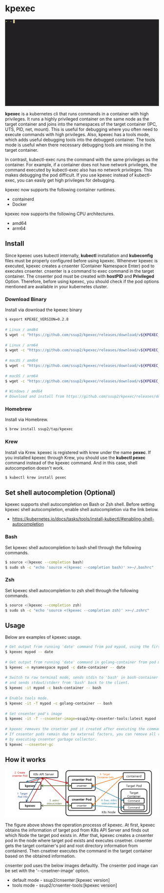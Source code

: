 # kpexec

![kpexec Demo](image/kpexec_Demo.gif)

**kpexec** is a kubernetes cli that runs commands in a container with high privileges. It runs a highly privileged container on the same node as the target container and joins into the namespaces of the target container (IPC, UTS, PID, net, mount). This is useful for debugging where you often need to execute commands with high privileges. Also, kpexec has a tools mode, which adds useful debugging tools into the debugged container. The tools mode is useful when there necessary debugging tools are missing in the target container.

In contrast, kubectl-exec runs the command with the same privileges as the container. For example, if a container does not have network privileges, the command executed by kubectl-exec also has no network privileges. This makes debugging the pod difficult. If you use kpexec instead of kubectl-exec, you can easily get high privileges for debugging.

kpexec now supports the following container runtimes.
* containerd
* Docker

kpexec now supports the following CPU architectures.
* amd64
* arm64

## Install 

Since kpexec uses kubectl internally, **kubectl** installation and **kubeconfig** files must be properly configured before using kpexec. Whenever kpexec is executed, kpexec creates a cnsenter (Container Namespace Enter) pod to executes cnsenter. cnsenter is a command to exec command in the target container. The cnsenter pod must be created with **hostPID** and **Privileged** Option. Therefore, before using kpexec, you should check if the pod options mentioned are available in your kubernetes cluster. 

### Download Binary

Install via download the kpexec binary

```bash
$ export KPEXEC_VERSION=0.2.8

# Linux / amd64
$ wget -c "https://github.com/ssup2/kpexec/releases/download/v${KPEXEC_VERSION}/kpexec_${KPEXEC_VERSION}_Linux_amd64.tar.gz" -O - | tar -C /usr/local/bin/ -xz

# Linux / arm64
$ wget -c "https://github.com/ssup2/kpexec/releases/download/v${KPEXEC_VERSION}/kpexec_${KPEXEC_VERSION}_Linux_arm64.tar.gz" -O - | tar -C /usr/local/bin/ -xz

# macOS / amd64
$ wget -c "https://github.com/ssup2/kpexec/releases/download/v${KPEXEC_VERSION}/kpexec_${KPEXEC_VERSION}_Darwin_amd64.tar.gz" -O - | tar -C /usr/local/bin/ -xz

# macOS / arm64
$ wget -c "https://github.com/ssup2/kpexec/releases/download/v${KPEXEC_VERSION}/kpexec_${KPEXEC_VERSION}_Darwin_arm64.tar.gz" -O - | tar -C /usr/local/bin/ -xz

# Windows / amd64
# Download and install from https://github.com/ssup2/kpexec/releases/download/v${KPEXEC_VERSION}/kpexec_${KPEXEC_VERSION}_Windows_amd64.tar.gz
```

### Homebrew

Install via Homebrew.

```bash
$ brew install ssup2/tap/kpexec
```

### Krew

Install via Krew. kpexec is registered with krew under the name **pexec**. If you installed kpexec through Krew, you should use the **kubectl pexec** command instead of the kpexec command. And in this case, shell autocompetion doesn't work.

```bash
$ kubectl krew install pexec
```

## Set shell autocompletion (Optional)

kpexec supports shell autocompletion on Bash or Zsh shell. Before setting kpexec shell autocompletion, enable shell autocompletion via the link below.
* https://kubernetes.io/docs/tasks/tools/install-kubectl/#enabling-shell-autocompletion

### Bash

Set kpexec shell autocompletion to bash shell through the following commands.
```bash
$ source <(kpexec --completion bash) 
$ sudo sh -c "echo 'source <(kpexec --completion bash)' >>~/.bashrc"
```

### Zsh

Set kpexec shell autocompletion to zsh shell through the following commands.
```bash
$ source <(kpexec --completion zsh) 
$ sudo sh -c "echo 'source <(kpexec --completion zsh)' >>~/.zshrc"
```

## Usage 

Below are examples of kpexec usage.
```bash
# Get output from running 'date' command from pod mypod, using the first container by default.
$ kpexec mypod -- date

# Get output from running 'date' command in golang-container from pod mypod and namespace mynamespace.
$ kpexec -n mynamespace mypod -c date-container -- date

# Switch to raw terminal mode, sends stdin to 'bash' in bash-container from pod mypod 
# and sends stdout/stderr from 'bash' back to the client.
$ kpexec -it mypod -c bash-container -- bash

# Enable tools mode.
$ kpexec -it -T mypod -c golang-container -- bash

# Set cnsenter pod's image
$ kpexec -it -T --cnsenter-image=ssup2/my-cnsenter-tools:latest mypod -c golang-container -- bash

# kpexec removes the cnsetner pod it created after executing the command. 
# If cnsenter pods remain due to external factors, you can remove all remaining cnsenter pods 
# by executing cnsenter garbage collector.
$ kpexec --cnsenter-gc
```

## How it works

![kpexec Operation](image/kpexec_Operation.png)

The figure above shows the operation processs of kpexec. At first, kpexec obtains the information of target pod from K8s API Server and finds out which Node the target pod exists in. After that, kpexec creates a cnsenter pod in the node where target pod exists and executes cnsetner. cnsenter gets the target container's pid and root directory information from containerd. Then cnsetner executes the command in the target container based on the obtained information.

cnsenter pod uses the below images defaultly. The cnsenter pod image can be set with the '--cnsetner-image' option.
* default mode - ssup2/cnsenter:[kpexec version]
* tools mode - ssup2/cnsenter-tools:[kpexec version]
